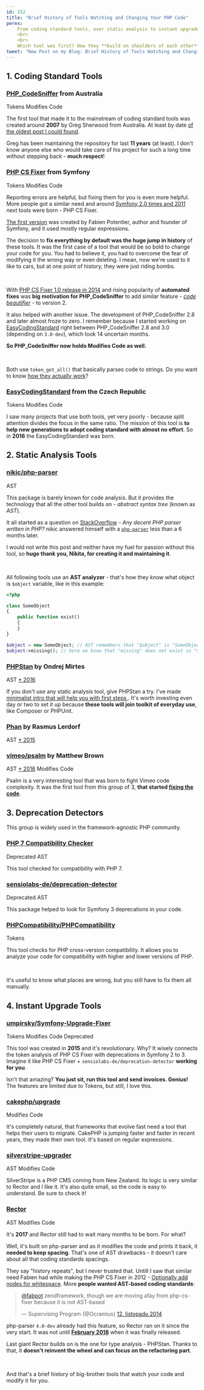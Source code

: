 ```yaml
---
id: 152
title: "Brief History of Tools Watching and Changing Your PHP Code"
perex:
    From coding standard tools, over static analysis to instant upgrade tools. This post is going to be a geeky history trip.
    <br>
    <br>
    Which tool was first? How they **build on shoulders of each other**?
tweet: "New Post on my Blog: Brief History of Tools Watching and Changing PHP Code #phpcsfixer #phpcodesniffer @phpstan #psalm #phan @sensiolabsde #symfony #rector @cakephp"
---
```


## 1. Coding Standard Tools

### [PHP_CodeSniffer](https://github.com/squizlabs/PHP_CodeSniffer) from Australia

<span class="badge badge-light">Tokens</span>
<span class="badge badge-success">Modifies Code</span>

The first tool that made it to the mainstream of coding standard tools was created around **2007** by Greg Sherwood from Australia. At least by date [of the oldest post I could found](http://gregsherwood.blogspot.com/2006/12/if-not-test-first-then-test-really-soon.html).

Greg has been maintaining the repository for last **11 years** (at least). I don't know anyone else who would take care of his project for such a long time without stepping back - **much respect**!

### [PHP CS Fixer](https://github.com/FriendsOfPHP/PHP-CS-Fixer) from Symfony

<span class="badge badge-light">Tokens</span>
<span class="badge badge-success">Modifies Code</span>

Reporting errors are helpful, but fixing them for you is even more helpful. More people got a similar need and around [Symfony 2.0 times and 2011](https://gist.github.com/fabpot/3f25555dce956accd4dd) next tools were born - PHP CS Fixer.

[The first version](https://gist.github.com/fabpot/3f25555dce956accd4dd) was created by Fabien Potentier, author and founder of Symfony, and it used mostly regular expressions.

The decision to **fix everything by default was the huge jump in history** of these tools. It was the first case of a tool that would be so bold to change your code for you. You had to believe it, you had to overcome the fear of modifying it the wrong way or even deleting. I mean, now we're used to it like to cars, but at one point of history, they were just riding bombs.

<br>

With [PHP CS Fixer 1.0 release in 2014](http://fabien.potencier.org/php-cs-fixer-finally-reaches-version-1-0.html) and rising popularity of **automated fixes** was **big motivation for PHP_CodeSniffer** to add similar feature - [*code beautifier*](https://github.com/squizlabs/PHP_CodeSniffer/wiki/Fixing-Errors-Automatically) - to version 2.

It also helped with another issue. The development of PHP_CodeSniffer 2.8 and later almost froze to zero. I remember because I started working on [EasyCodingStandard](https://github.com/symplify/easyCodingStandard/) right between
PHP_CodeSniffer 2.8 and 3.0 (depending on `3.0-dev`), which took 14 uncertain months.

**So PHP_CodeSniffer now holds <span class="badge badge-success">Modifies Code</span> as well.**

<br>

Both use `token_get_all()` that basically parses code to strings. Do you want to know [how they actually work](/blog/2017/07/31/how-php-coding-standard-tools-actually-work/)?

### [EasyCodingStandard](https://github.com/symplify/easycodingstandard) from the Czech Republic

<span class="badge badge-light">Tokens</span>
<span class="badge badge-success">Modifies Code</span>

I saw many projects that use both tools, yet very poorly - because split attention divides the focus in the same ratio. The mission of this tool is **to help new generations to adopt coding standard with almost no effort**. So in **2016** the EasyCodingStandard was born.

## 2. Static Analysis Tools

### [nikic/php-parser](https://github.com/nikic/PHP-Parser)

<span class="badge badge-danger">AST</span>

This package is barely known for code analysis. But it provides the technology that all the other tool builds on - *abstract syntax tree* (known as *AST*).

It all started as a question on [StackOverflow](https://stackoverflow.com/questions/5586358/any-decent-php-parser-written-in-php) - *Any decent PHP parser written in PHP?* nikic answered himself with a [`php-parser`](https://github.com/nikic/PHP-Parser) less than a 6 months later.

I would not write this post and neither have my fuel for passion without this tool, so **huge thank you, Nikita, for creating it and maintaining it**.

<br>

All following tools use an **AST analyzer** - that's how they know what object is `$object` variable, like in this example:

```php
<?php

class SomeObject
{
    public function exist()
    {
    }
}

$object = new SomeObject; // AST remembers that "$object" is "SomeObject" type
$object->missing(); // here we know that "missing" does not exist in "SomeObject"
```

### [PHPStan](https://github.com/phpstan/phpstan) by Ondrej Mirtes

<span class="badge badge-danger">AST</span>
<span class="badge badge-info">
    <a href="https://github.com/phpstan/phpstan/releases/tag/0.1">* 2016</a>
</span>

If you don't use any static analysis tool, give PHPStan a try. I've made [minimalist intro that will help you with first steps ](/blog/2017/01/28/why-I-switched-scrutinizer-for-phpstan-and-you-should-too/). It's worth investing even day or two to set it up because **these tools will join toolkit of everyday use**, like Composer or PHPUnit.

### [Phan](https://github.com/phan/phan) by Rasmus Lerdorf

<span class="badge badge-danger">AST</span>
<span class="badge badge-info">
    <a href="https://github.com/phan/phan/releases/tag/0.1">* 2015</a>
</span>

### [vimeo/psalm](https://github.com/vimeo/psalm) by Matthew Brown

<span class="badge badge-danger">AST</span>
<span class="badge badge-info">
    <a href="https://github.com/vimeo/psalm/releases/tag/0.1">* 2016</a>
</span>
<span class="badge badge-success">Modifies Code</span>

Psalm is a very interesting tool that was born to fight Vimeo code complexity. It was the first tool from this group of 3, **that started [fixing the code](https://psalm.dev/docs/fixing_code/)**.

## 3. Deprecation Detectors

This group is widely used in the framework-agnostic PHP community.

### [PHP 7 Compatibility Checker](https://github.com/sstalle/php7cc)

<span class="badge badge-secondary">Deprecated</span>
<span class="badge badge-danger">AST</span>

This tool checked for compatibility with PHP 7.

### [sensiolabs-de/deprecation-detector](https://github.com/sensiolabs-de/deprecation-detector)

<span class="badge badge-secondary">Deprecated</span>
<span class="badge badge-danger">AST</span>

This package helped to look for Symfony 3 deprecations in your code.

### [PHPCompatibility/PHPCompatibility](https://github.com/PHPCompatibility/PHPCompatibility)

<span class="badge badge-light">Tokens</span>

This tool checks for PHP cross-version compatibility. It allows you to analyze your code for compatibility with higher and lower versions of PHP.

<br>

It's useful to know what places are wrong, but you still have to fix them all manually.

## 4. Instant Upgrade Tools

### [umpirsky/Symfony-Upgrade-Fixer](https://github.com/umpirsky/Symfony-Upgrade-Fixer)

<span class="badge badge-light">Tokens</span>
<span class="badge badge-success">Modifies Code</span>
<span class="badge badge-secondary">Deprecated</span>

This tool was created in **2015** and it's revolutionary. Why? It wisely connects the token analysis of PHP CS Fixer with deprecations in Symfony 2 to 3. Imagine it like PHP CS Fixer + `sensiolabs-de/deprecation-detector` **working for you**.

Isn't that amazing? **You just sit, run this tool and send invoices. Genius!** The features are limited due to Tokens, but still, I love this.

### [cakephp/upgrade](https://github.com/cakephp/upgrade)

<span class="badge badge-success">Modifies Code</span>

It's completely natural, that frameworks that evolve fast need a tool that helps their users to migrate.
CakePHP is jumping faster and faster in recent years, they made their own tool. It's based on regular expressions.

### [silverstripe-upgrader](https://github.com/silverstripe/silverstripe-upgrader)

<span class="badge badge-danger">AST</span>
<span class="badge badge-success">Modifies Code</span>

SilverStripe is a PHP CMS coming from New Zealand. Its logic is very similar to Rector and I like it. It's also quite small, so the code is easy to understand. Be sure to check it!

### [Rector](github.com/rectorphp/rector)

<span class="badge badge-danger">AST</span>
<span class="badge badge-success">Modifies Code</span>

It's **2017** and Rector still had to wait many months to be born. For what?

Well, it's built on php-parser and as it modifies the code and prints it back, it **needed to keep spacing**. That's one of AST drawbacks - it doesn't care about all that coding standards spacings.

They say "history repeats", but I never trusted that. Untill I saw that similar need Fabien had while making the PHP CS Fixer in 2012 - [Optionally add nodes for whitespace](https://github.com/nikic/PHP-Parser/issues/41). More **people wanted AST-based coding standards**:

<blockquote class="twitter-tweet" data-lang="cs"><p lang="en" dir="ltr"><a href="https://twitter.com/fabpot?ref_src=twsrc%5Etfw">@fabpot</a> zendframework, though we are moving afay from php-cs-fixer because it is not AST-based</p>&mdash; Supervising Program (@Ocramius) <a href="https://twitter.com/Ocramius/status/532622405290971136?ref_src=twsrc%5Etfw">12. listopadu 2014</a></blockquote>
<script async src="https://platform.twitter.com/widgets.js" charset="utf-8"></script>

php-parser `4.0-dev` already had this feature, so Rector ran on it since the very start. It was not until [**February 2018**](https://github.com/nikic/PHP-Parser/releases/tag/v4.0.0) when it was finally released.

Last giant Rector builds on is the one for type analysis - PHPStan. Thanks to that, it **doesn't reinvent the wheel and can focus on the refactoring part**.

<br>

And that's a brief history of big-brother tools that watch your code and modify it for you.
